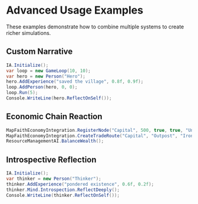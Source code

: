 # Advanced Usage Examples

These examples demonstrate how to combine multiple systems to create richer simulations.

## Custom Narrative

```csharp
IA.Initialize();
var loop = new GameLoop(10, 10);
var hero = new Person("Hero");
hero.AddExperience("saved the village", 0.8f, 0.9f);
loop.AddPerson(hero, 0, 0);
loop.Run(5);
Console.WriteLine(hero.ReflectOnSelf());
```

## Economic Chain Reaction

```csharp
MapFaithEconomyIntegration.RegisterNode("Capital", 500, true, true, "Unity");
MapFaithEconomyIntegration.CreateTradeRoute("Capital", "Outpost", "Iron", 100);
ResourceManagementAI.BalanceWealth();
```

## Introspective Reflection

```csharp
IA.Initialize();
var thinker = new Person("Thinker");
thinker.AddExperience("pondered existence", 0.6f, 0.2f);
thinker.Mind.Introspection.ReflectDeeply();
Console.WriteLine(thinker.ReflectOnSelf());
```


